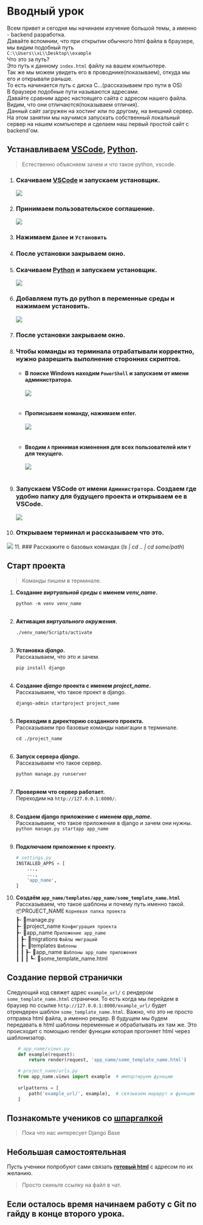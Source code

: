 # Вводный урок
Всем привет и сегодня мы начинаем изучение большой темы, а именно - backend разработка.<br> 
Давайте вспомним, что при открытии обычного html файла в браузере, мы видим подобный путь<br>
`C:\\Users\\xL\\Desktop\\example`<br>
Что это за путь?<br>
Это путь к данному `index.html` файлу на вашем компьютере. <br>
Так же мы можем увидеть его в проводнике(показываем), откуда мы его и открывали раньше.<br> 
То есть начинается путь с диска C...(рассказываем про пути в OS)<br>
В браузере подобные пути называются адресами.<br>
Давайте сравним адрес настоящего сайта с адресом нашего файла.<br>
Видим, что они отличаются(показываем отличия). <br>
Данный сайт загружен на хостинг или по другому, на внешний сервер. На этом занятии мы 
научимся запускать собственный локальный сервер на нашем компьютере и сделаем наш первый 
простой сайт с backend'ом.

## Устанавливаем [VSCode](https://code.visualstudio.com/), [Python](https://www.python.org/downloads/). 
>Естественно объясняем зачем и что такое python, vscode.
1. ### Скачиваем [VSCode](https://code.visualstudio.com/) и запускаем установщик.
   ![](imgs/downloadVSCode.png)
2. ### Принимаем пользовательское соглашение.
   ![](imgs/acceptVSCode.png)
3. ### Нажимаем `Далее` и `Установить`
4. ### После установки закрываем окно.

5. ### Скачиваем [Python](https://www.python.org/downloads/) и запускаем установщик.
   ![](imgs/downloadpy.png)
6. ### Добавляем путь до python в переменные среды и нажимаем установить.
   ![](imgs/addtopathpy.png)
7. ### После установки закрываем окно.

8. ### Чтобы команды из терминала отрабатывали корректно, нужно разрешить выполнение сторонних скриптов.
    
   * #### В поиске Windows находим `PowerShell` и запускаем от имени администратора.<br>
      ![](imgs/startPS.png) <br><br>
   * #### Прописываем команду, нажимаем enter.<br>
      ![](imgs/PScommands.png) <br><br>
   * #### Вводим `A` принимая изменения для всех пользователей или `Y` для текущего.<br>
      ![](imgs/PScomfirm.png)<br><br>
   
9. ### Запускаем VSCode от имени `Администратора`. Создаем где удобно папку для будущего проекта и открываем ее в VSCode.
   ![](imgs/openfolder.png)
10. ### Открываем терминал и рассказываем что это.
   ![](imgs/terminal.png)
11. ### Расскажите о базовых командах (*ls | cd .. | cd some/path*)

## Старт проекта
>Команды пишем в терминале.

1. **Создание *виртуальной среды* с именем *venv_name*.**

    `python -m venv venv_name`<br><br>

2. **Активация *виртуального окружения*.**

    `./venv_name/Scripts/activate`<br><br>

3. **Установка *django*.<br>**
   Рассказываем, что это и зачем.
   
   `pip install django`<br><br>

4. **Создание *django* проекта с именем *project_name*.**<br>
   Рассказываем, что такое проект в django.
   
   `django-admin startproject project_name`<br><br>

5. **Переходим в директорию созданного проекта.**<br> 
   Рассказываем про базовые команды навигации в терминале.
   
   `cd ./project_name`<br><br>

6. **Запуск сервера *django*.<br>**
   Рассказываем что такое сервер.
   
   `python manage.py runserver`<br><br>
7. **Проверяем что сервер работает.**<br>
   Переходим на `http://127.0.0.1:8000/`. <br><br>

8. **Создаем django приложение с именем *app_name*.<br>**
   Рассказываем, что такое приложения в django и зачем они нужны.
   `python manage.py startapp app_name`<br><br>

9. **Подключаем приложение к проекту.**<br>
    ```python
    # settings.py
    INSTALLED_APPS = [
        ...,
        ...,
        'app_name',
    ]
    ```

10. **Создаём `app_name/templates/app_name/some_template_name.html`<br>**
   Рассказываем, что такое шаблоны и почему путь именно такой.<br>
   📦PROJECT_NAME `Корневая папка проекта`<br>
    ┣- 📜manage.py<br>
    ┣- 📂project_name `Конфигурация проекта`<br>
    ┣- 📂app_name `Приложение app_name`<br>
    ┃  ┣- 📂migrations `Файлы миграций`<br>
    ┃  ┣- 📂templates `Шаблоны`<br>
    ┃  ┃  ┣- 📂app_name `Шаблоны app_name приложения`<br>
    ┃  ┃  ┃  ┗- 📜some_template_name.html<br>


## Создание первой странички
Следующий код свяжет адрес `example_url/` с рендером `some_template_name.html` странички. 
То есть когда мы перейдем в браузер по ссылке `http://127.0.0.1:8000/example_url/`
будет отрендерен шаблон `some_template_name.html`. Важно, что это не просто отправка html файла, а именно рендер.
В будущем мы будем передавать в html шаблоны переменные и обрабатывать их там же.
Это происходит с помощью render функции которая прогоняет html через шаблонизатор.

```python
    # app_name/views.py
    def example(request):
        return render(request, 'app_name/some_template_name.html')
```
```python
    # project_name/urls.py
    from app_name.views import example  # импортируем функцию
    
    urlpatterns = [
        path('example_url/', example),  # связываем маршрут и функцию
    ]
```

## Познакомьте учеников со **[шпаргалкой](https://github.com/xlartas/it-compot-backend-methods)**
> Пока что нас интересует Django Base

## Небольшая самостоятельная
Пусть ученики попробуют сами связать 
**[готовый html](https://raw.githubusercontent.com/Artasov/it-compot-backend-lessons/main/lessons/lesson-1/template/index.html)** 
с адресом по их желанию.
>Просто скиньте ссылку на файл в чат.

## Если осталось время начинаем работу с Git по гайду в конце второго урока.

